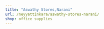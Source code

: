 ```yaml
---
title: "Aswathy Stores,Narani"
url: /neyyattinkara/aswathy-stores-narani/
shop: office supplies
---
```

